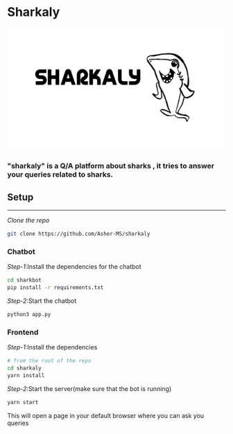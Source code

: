 # Sharkaly

<img src="sharkaly/public/heading.png"></img>

### "sharkaly" is a Q/A platform about sharks , it tries to answer your queries related to sharks.

## Setup

---

_Clone the repo_

```bash
git clone https://github.com/Asher-MS/sharkaly
```

### Chatbot

_Step-1_:Install the dependencies for the chatbot

```bash
cd sharkbot
pip install -r requirements.txt
```

_Step-2_:Start the chatbot

```bash
python3 app.py
```

### Frontend

_Step-1_:Install the dependencies

```bash
# from the root of the repo
cd sharkaly
yarn install
```

_Step-2_:Start the server(make sure that the bot is running)

```bash
yarn start
```

This will open a page in your default browser where you can ask you queries
